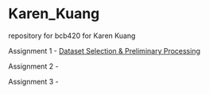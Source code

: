 # Karen_Kuang
repository for bcb420 for Karen Kuang

Assignment 1 - [Dataset Selection & Preliminary Processing](https://github.com/bcb420-2022/Karen_Kuang/blob/main/RNASeq-Data-Analysis-Notes.html)

Assignment 2 -

Assignment 3 -
